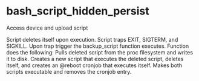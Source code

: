 # bash_script_hidden_persist

Access device and upload script

Script deletes itself upon execution. Script traps EXIT, SIGTERM, and SIGKILL.
Upon trap trigger the backup_script function executes.
Function does the following:
Pulls deleted script from the proc filesystem and writes it to disk.
Creates a new script that executes the deleted script, deletes itself, and creates an @reboot cronjob that executes itself.
Makes both scripts executable and removes the cronjob entry.


